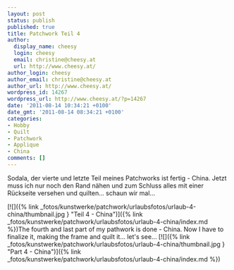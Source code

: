 ```yaml
---
layout: post
status: publish
published: true
title: Patchwork Teil 4
author:
  display_name: cheesy
  login: cheesy
  email: christine@cheesy.at
  url: http://www.cheesy.at/
author_login: cheesy
author_email: christine@cheesy.at
author_url: http://www.cheesy.at/
wordpress_id: 14267
wordpress_url: http://www.cheesy.at/?p=14267
date: '2011-08-14 10:34:21 +0100'
date_gmt: '2011-08-14 08:34:21 +0100'
categories:
- Hobby
- Quilt
- Patchwork
- Applique
- China
comments: []
---
```

<!--:de-->Sodala, der vierte und letzte Teil meines Patchworks ist fertig - China. Jetzt muss ich nur noch den Rand nähen und zum Schluss alles mit einer Rückseite versehen und quilten... schaun wir mal...
[![]({% link _fotos/kunstwerke/patchwork/urlaubsfotos/urlaub-4-china/thumbnail.jpg } "Teil 4 - China")]({% link _fotos/kunstwerke/patchwork/urlaubsfotos/urlaub-4-china/index.md %})<!--:--><!--:en-->The fourth and last part of my pathwork is done - China. Now I have to finalize it, making the frame and quilt it... let's see...
[![]({% link _fotos/kunstwerke/patchwork/urlaubsfotos/urlaub-4-china/thumbnail.jpg } "Part 4 - China")]({% link _fotos/kunstwerke/patchwork/urlaubsfotos/urlaub-4-china/index.md %})<!--:-->
